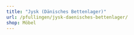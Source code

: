 ```yaml
---
title: "Jysk (Dänisches Bettenlager)"
url: /pfullingen/jysk-daenisches-bettenlager/
shop: Möbel
---
```

